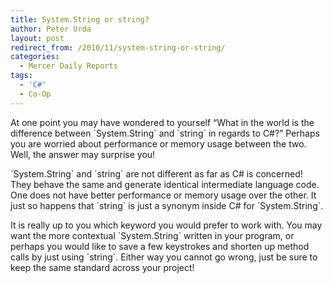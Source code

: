 ```yaml
---
title: System.String or string?
author: Peter Urda
layout: post
redirect_from: /2010/11/system-string-or-string/
categories:
  - Mercer Daily Reports
tags:
  - 'C#'
  - Co-Op
---
```

At one point you may have wondered to yourself &#8220;What in the world is the difference between \`System.String\` and \`string\` in regards to C#?&#8221; Perhaps you are worried about performance or memory usage between the two. Well, the answer may surprise you!

\`System.String\` and \`string\` are not different as far as C# is concerned! They behave the same and generate identical intermediate language code. One does not have better performance or memory usage over the other. It just so happens that \`string\` is just a synonym inside C# for \`System.String\`. 

It is really up to you which keyword you would prefer to work with. You may want the more contextual \`System.String\` written in your program, or perhaps you would like to save a few keystrokes and shorten up method calls by just using \`string\`. Either way you cannot go wrong, just be sure to keep the same standard across your project!